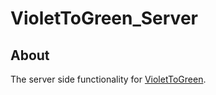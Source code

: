 # VioletToGreen_Server

## About
The server side functionality for [VioletToGreen](https://github.com/shree675/VioletToGreen). 
